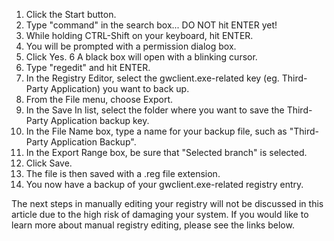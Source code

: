 
1.  Click the Start button.
2.    Type "command" in the search box... DO NOT hit ENTER yet!
3.    While holding CTRL-Shift on your keyboard, hit ENTER.
4.    You will be prompted with a permission dialog box.
5.    Click Yes.
6    A black box will open with a blinking cursor.
7.    Type "regedit" and hit ENTER.
8.    In the Registry Editor, select the gwclient.exe-related key (eg. Third-Party Application) you want to back up.
9.    From the File menu, choose Export.
10.    In the Save In list, select the folder where you want to save the Third-Party Application backup key.
11.    In the File Name box, type a name for your backup file, such as "Third-Party Application Backup".
12.    In the Export Range box, be sure that "Selected branch" is selected.
13.    Click Save.
14.    The file is then saved with a .reg file extension.
15.    You now have a backup of your gwclient.exe-related registry entry.

The next steps in manually editing your registry will not be discussed in this article due to the high risk of damaging your system. If you would like to learn more about manual registry editing, please see the links below.
